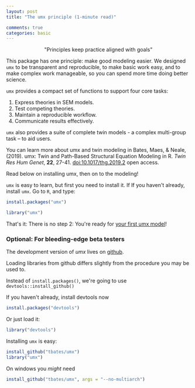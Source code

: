 ```yaml
---
layout: post
title: "The umx principle (1-minute read)"

comments: true
categories: basic
---
```


<a name="top"></a>

<p style="text-align: center;">"Principles keep practice aligned with goals"</p>

This package has one principle: make good modeling easier. We designed `umx` to be transparent and reproducible, to make basic work easy, and to make complex work manageable, so you can spend more time doing better science.

`umx` provides a compact set of functions to support four core tasks:

1. Express theories in SEM models.
2. Test competing theories.
3. Maintain a reproducible workflow.
4. Communicate results effectively.

`umx` also provides a suite of complete twin models - a complex multi-group task – to aid users.

You can learn more about umx and twin modeling in Bates, Maes, & Neale, (2019). umx: Twin and Path-Based Structural Equation Modeling in R. *Twin Res Hum Genet*, **22**, 27-41. [doi:10.1017/thg.2019.2](https://www.cambridge.org/core/journals/twin-research-and-human-genetics/article/umx-twin-and-pathbased-structural-equation-modeling-in-r/B9658AC0CDA139E540BFAC0C9D989623) open access.


Read below on installing umx, then on to the modeling!

`umx` is easy to learn, but first you need to install it. If If you haven't already, install `umx`. Go to  `R`, and type:

```r
install.packages("umx")

library("umx")

```
                                                               
That's it: There is no step 2: You're ready for [your first umx model](/basic/2000/11/30/base-First-steps.html)!


### Optional: For bleeding-edge beta testers

The development version of *umx* lives on [github](https://github.com/tbates/umx).

Loading libraries from github differs slightly from the procedure you may be used to.

Instead of `install.packages()`, we're going to use `devtools::install_github()`

If you haven't already, install devtools now

```r
install.packages("devtools")
```

Or just load it:
```r
library("devtools")
```

Installing `umx` is easy:

```r
install_github("tbates/umx")
library("umx")
```

On windows you *might* need

```r
install_github("tbates/umx", args = "--no-multiarch")
```